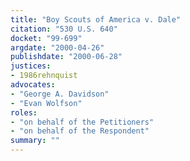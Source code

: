```yaml
---
title: "Boy Scouts of America v. Dale"
citation: "530 U.S. 640"
docket: "99-699"
argdate: "2000-04-26"
publishdate: "2000-06-28"
justices:
- 1986rehnquist
advocates:
- "George A. Davidson"
- "Evan Wolfson"
roles:
- "on behalf of the Petitioners"
- "on behalf of the Respondent"
summary: ""
---
```



